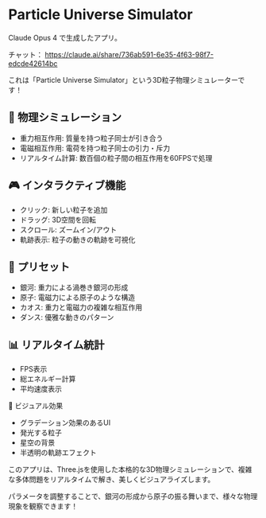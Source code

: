 # Particle Universe Simulator

Claude Opus 4 で生成したアプリ。

チャット： https://claude.ai/share/736ab591-6e35-4f63-98f7-edcde42614bc

これは「Particle Universe Simulator」という3D粒子物理シミュレーターです！

## 🌟 物理シミュレーション

- 重力相互作用: 質量を持つ粒子同士が引き合う
- 電磁相互作用: 電荷を持つ粒子同士の引力・斥力
- リアルタイム計算: 数百個の粒子間の相互作用を60FPSで処理

## 🎮 インタラクティブ機能

- クリック: 新しい粒子を追加
- ドラッグ: 3D空間を回転
- スクロール: ズームイン/アウト
- 軌跡表示: 粒子の動きの軌跡を可視化

## 🎯 プリセット

- 銀河: 重力による渦巻き銀河の形成
- 原子: 電磁力による原子のような構造
- カオス: 重力と電磁力の複雑な相互作用
- ダンス: 優雅な動きのパターン

## 📊 リアルタイム統計

- FPS表示
- 総エネルギー計算
- 平均速度表示

🎨 ビジュアル効果

- グラデーション効果のあるUI
- 発光する粒子
- 星空の背景
- 半透明の軌跡エフェクト

このアプリは、Three.jsを使用した本格的な3D物理シミュレーションで、複雑な多体問題をリアルタイムで解き、美しくビジュアライズします。

パラメータを調整することで、銀河の形成から原子の振る舞いまで、様々な物理現象を観察できます！
